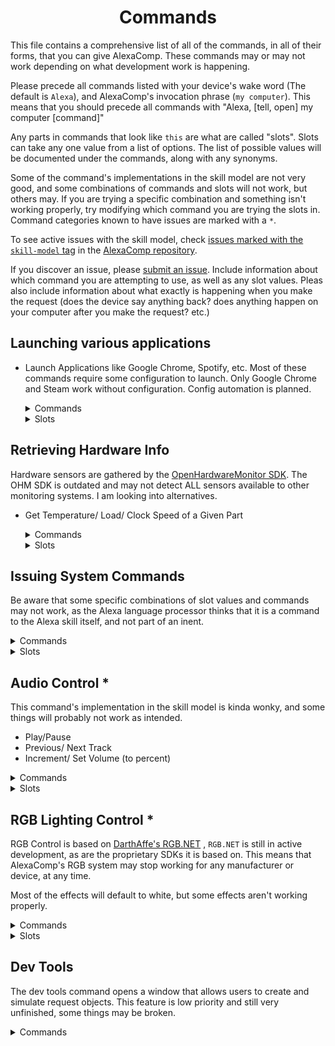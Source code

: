 <h1 align="center">Commands</h1>

This file contains a comprehensive list of all of the commands, in all of their forms, that you can give AlexaComp. These commands may or may not work depending on what development work is happening.

Please precede all commands listed with your device's wake word (The default is `Alexa`), and AlexaComp's invocation phrase (`my computer`). This means that you should precede all commands with "Alexa, [tell, open] my computer [command]"

Any parts in commands that look like `this` are what are called "slots". Slots can take any one value from a list of options. The list of possible values will be documented under the commands, along with any synonyms.

Some of the command's implementations in the skill model are not very good, and some combinations of commands and slots will not work, but others may. If you are trying a specific combination and something isn't working properly, try modifying which command you are trying the slots in. Command categories known to have issues are marked with a `*`.

To see active issues with the skill model, check [issues marked with the `skill-model` tag][2] in the [AlexaComp repository][4].

If you discover an issue, please [submit an issue][5]. Include information about which command you are attempting to use, as well as any slot values. Pleas also include information about what exactly is happening when you make the request (does the device say anything back? does anything happen on your computer after you make the request? etc.)

## Launching various applications
- Launch Applications like Google Chrome, Spotify, etc.
    Most of these commands require some configuration to launch. Only Google Chrome and Steam work without configuration. Config automation is planned.

    <details><summary>Commands</summary>
    <p>
    <br>
        start up <code>ProgramName</code> <br>
        start <code>ProgramName</code> <br>
        run <code>ProgramName</code> <br>
        launch <code>ProgramName</code> <br>
    </p>
    </details>

    <details><summary>Slots</summary>
    <details><summary>&nbsp;&nbsp;&nbsp;&nbsp;ProgramName</summary>
    <pre>
        Python Shell
            Synonyms - python, python IDLE
        Minecraft
        UPLAY
            Synonyms - Ubisoft uplay
        Battle.Net
            Synonyms - Blizzard launcher, battle net, battle dot net
        Origin Launcher
            Synonyms - Origin
        Windows Settings
        Discord
        Command Prompt
            Synonyms - CMD, C M D
        Task Manager
        iTunes
            Synonyms - Apple i Tunes, Apple iTunes
        Spotify
        CAM
            Synonyms - NZXT CAM
        JetBrains Pycharm
            Synonyms - pie charm, jet brains pie charm
        ATOM
        Brackets
        JetBrains IntelliJ Idea
            Synonyms - intellij idea, in telli j idea, intellij, in telli j
        EVGA Precision XOC
            Synonyms - evga precision x o c, precision x o c
        Visual Studio
        Visual Studio Code
            Synonyms - vs code
        Steam
    </pre>
    </details>
    </details>

## Retrieving Hardware Info
Hardware sensors are gathered by the [OpenHardwareMonitor SDK][0]. 
The OHM SDK is outdated and may not detect ALL sensors available to other monitoring systems. I am looking into alternatives.

- Get Temperature/ Load/ Clock Speed of a Given Part

    <details><summary>Commands</summary>
    <p>
    <br>
        to get my <code>Part</code> <code>Stat</code> <br>
        what's the <code>Stat</code> of my <code>Part</code><br>
        what's my <code>Part</code> <code>Stat</code> <br>
        get the <code>Stat</code> of my <code>Part</code> <br>
        get my <code>Part</code> <code>Stat</code> <br>
        what is the <code>Stat</code> of my <code>Part</code>
    </p>
    </details>

    <details><summary>Slots</summary>
    <details><summary>&nbsp;&nbsp;&nbsp;&nbsp;Part</summary>
    <pre>
        RAM
            Synonyms - memory
        CPU
        GPU
            Synonyms - graphics card
    </pre>
    </details>
    <details><summary>&nbsp;&nbsp;&nbsp;&nbsp;Stat</summary>
    <pre>
        RAM Clock
            Synonyms - memory clock
        Core Clock
        Load
        Available
        Usage
        Temperature
            Synonyms - temp
    </pre>
    </details>
    </details>

## Issuing System Commands
Be aware that some specific combinations of slot values and commands may not work, 
as the Alexa language processor thinks that it is a command to the Alexa skill itself, and not part of an inent.

<details><summary>Commands</summary>
<p>
<br>
    and <code>Command</code> it <br>
    and tell it to <code>Command</code> <br>
    to <code>Command</code> <br>
    tell it to <code>Command</code> <br>
    and tell my computer to <code>Command</code> <br>
    my computer to <code>Command</code>
    tell my computer to <code>Command</code> <br>
</p>
</details>
<details><summary>Slots</summary>
<details><summary>&nbsp;&nbsp;&nbsp;&nbsp;Command</summary>
<pre>
    Log Off
        Synonyms - logoff, logout, log out
    Lock
        Synonyms - lock down, secure itself, lock itself
    Restart
    Shut Down
        Synonyms - turn itself off, turn off
    Sleep
        Synonyms - go to sleep
</pre>
</details>
</details>

## Audio Control *
This command's implementation in the skill model is kinda wonky, and some things will probably not work as intended.
- Play/Pause
- Previous/ Next Track
- Increment/ Set Volume (to percent)

<details><summary>Commands</summary>
<p>
<br>
    to <code>AudioCommand</code> <br>
    turn my <code>AudioCommand</code> <br>
    to turn my <code>AudioCommand</code> <br>
    to <code>AudioCommand</code> my music <br>
    turn my music <code>AudioCommand</code> <br>
    tell my music to <code>AudioCommand</code>
</p>
</details>

<details><summary>Slots</summary>
<details><summary>&nbsp;&nbsp;&nbsp;&nbsp;AudioCommand</summary>
<pre>
    *Sets volume as percentage*
    Set Volume
        Synonyms - change volume, change my volume
    Pause
        Synonyms - pause my music, play my music, pause music, play music, play
    *Volume Up/ Down increments and decrements volume by 5 percent.*
    Volume Down
        Synonyms - turn the volume down, turn volume down
    Volume Up
        Synonyms - turn the volume up, turn volume up
    Previous Song
        Synonyms - last song
    Next Song
    Mute / Unmute (toggles mute regardless of which one is given)
</pre>
</details>
</details>

## RGB Lighting Control *
RGB Control is based on [DarthAffe's RGB.NET][1] , `RGB.NET` is still in active development, as are the proprietary SDKs it is based on. 
This means that AlexaComp's RGB system may stop working for any manufacturer or device, at any time.

Most of the effects will default to white, but some effects aren't working properly.

<details><summary>Commands</summary>
<p>
<br>
    to set my lighting to <code>Color</code> <br>
    to set my lighting to an <code>Effect</code> <br>
    to set my lighting to a <code>Effect</code> <br>
    to set my RGB to an <code>Effect</code> <br>
    to set my RGB to a <code>Effect</code> <br>
    to set my lights to an <code>Effect</code> <br>
    to set my lights to a <code>Effect</code> <br>
    to set my lighting to an <code>Effect</code> <code>Color</code><br>
    to set my lighting to a <code>Effect</code> <code>Color</code><br>
    to set my RGB to an <code>Effect</code> <code>Color</code><br>
    to set my RGB to a <code>Effect</code> <code>Color</code><br>
    to set my lights to an <code>Effect</code> <code>Color</code><br>
    to set my lights to a <code>Effect</code> <code>Color</code><br>
</p>
</details>

<details><summary>Slots</summary>
<details><summary>&nbsp;&nbsp;&nbsp;&nbsp;Effect</summary>
<pre>
    Off
        Synonyms - LED off, all off
    Error
        Synonyms - error effect
    Alternating
        Synonyms - alternating effect
    Pulsing
        Synonyms - pulsing effect, pulsating, pulsating effect
    Breathing
        Synonyms - breathing effect
    Static Color
        Synonyms - steady, static, static color effect
    Rainbow Fade
        Synonyms - rainbow fading effect, rainbow fade effect, rainbow fading, rainbow
</pre>
</details>
<details><summary>&nbsp;&nbsp;&nbsp;&nbsp;Color</summary>
    See the <a href="https://github.com/AlexaComp/AlexaComp/blob/docs/Docs/Colors.md">Color Documentation</a> for all supported colors, their names, and a small swatch.
</details>
</details>

## Dev Tools
The dev tools command opens a window that allows users to create and simulate request objects. 
This feature is low priority and still very unfinished, some things may be broken.

<details><summary>Commands</summary>
<p>
<br>
    to open advanced settings <br>
    to open advanced tools <br>
    to open developer tools <br>
    to open dev tools <br>
</p>
</details>

[0]: https://github.com/openhardwaremonitor/openhardwaremonitor
[1]: https://github.com/DarthAffe/RGB.NET
[2]: https://github.com/AlexaComp/AlexaComp/labels/skill-model
[3]: https://github.com/AlexaComp/AlexaComp/blob/docs/Docs/Colors.md
[4]: https://github.com/AlexaComp/AlexaComp
[5]: https://github.com/AlexaComp/AlexaComp/issues/new
